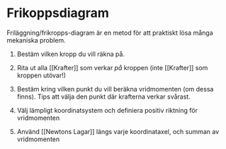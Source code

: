 # Frikoppsdiagram
Friläggning/frikropps-diagram är en metod för att praktiskt lösa många mekaniska problem.

1.  Bestäm vilken kropp du vill räkna på.

2.  Rita ut alla [[Krafter]] som verkar *på* kroppen (inte [[Krafter]] som
    kroppen utövar!)

3.  Bestäm kring vilken punkt du vill beräkna vridmomenten (om dessa
    finns). Tips att välja den punkt där krafterna verkar svårast.

4.  Välj lämpligt koordinatsystem och definiera positiv riktning för
    vridmomenten

5.  Använd [[Newtons Lagar]] längs varje koordinataxel, och summan av
    vridmomenten
